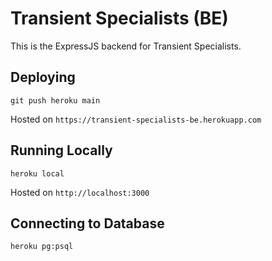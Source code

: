 # Transient Specialists (BE)

This is the ExpressJS backend for Transient Specialists.

## Deploying
`git push heroku main`

Hosted on `https://transient-specialists-be.herokuapp.com`

## Running Locally
`heroku local`

Hosted on `http://localhost:3000`

## Connecting to Database
`heroku pg:psql`